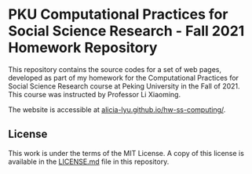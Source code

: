 # PKU Computational Practices for Social Science Research - Fall 2021 Homework Repository

This repository contains the source codes for a set of web pages, developed as part of my homework for the Computational Practices for Social Science Research course at Peking University in the Fall of 2021. This course was instructed by Professor Li Xiaoming.

The website is accessible at [alicia-lyu.github.io/hw-ss-computing/](https://alicia-lyu.github.io/hw-ss-computing/).

## License

This work is under the terms of the MIT License. A copy of this license is available in the [LICENSE.md](./LICENSE.md) file in this repository.
